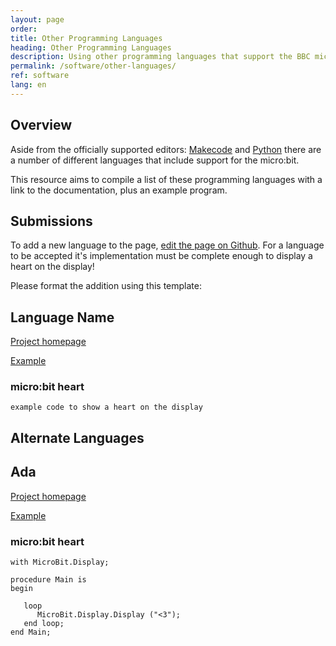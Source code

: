 ```yaml
---
layout: page
order:
title: Other Programming Languages
heading: Other Programming Languages
description: Using other programming languages that support the BBC micro:bit
permalink: /software/other-languages/
ref: software
lang: en
---
```



## Overview

Aside from the officially supported editors: [Makecode](https://makecode.microbit.org)  and [Python](https://python.microbit.org) there are a number of different languages that include support for the micro:bit.

This resource aims to compile a list of these programming languages with a link to the documentation, plus an example program.

## Submissions
To add a new language to the page, [edit the page on  Github](http://github.com/microbit-foundation/dev-docs/edit/master/software/other-languages.md). For a language to be accepted it's implementation must be complete enough to display a heart on the display!

Please format the addition using this template:

## Language Name

[Project homepage](https://example.com)

[Example](https://example.com)

### micro:bit heart

`
    example code to show a heart on the display
`



## Alternate Languages

## Ada

[Project homepage](https://blog.adacore.com/ada-on-the-microbit)

[Example](https://github.com/AdaCore/Ada_Drivers_Library/tree/master/examples/MicroBit/text_scrolling)

### micro:bit heart

```
with MicroBit.Display;

procedure Main is
begin

   loop
      MicroBit.Display.Display ("<3");
   end loop;
end Main;
```
